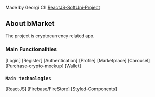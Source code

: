 Made by Georgi Ch [ReactJS-SoftUni-Project](https://softuni.bg/)

## About bMarket

The project is cryptocurrency related app.

### Main Functionalities
[Login]
[Register]
[Authentication]
[Profile]
[Marketplace]
[Carousel]
[Purchase-crypto-mockup]
[Wallet]


### `Main technologies`
[ReactJS]
[Firebase/FireStore]
[Styled-Components]



